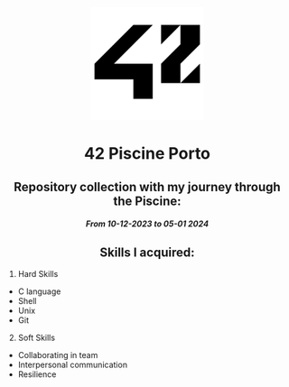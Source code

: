 <div align="center">

<img src="src/img/42_Logo.svg.png" alt="42" width="200"/>

# **42 Piscine Porto**

</div>


<div align= "center">

## Repository collection with my journey through the Piscine: <br>

#### *From 10-12-2023 to 05-01 2024*

</div>

<div align="center">

## Skills I acquired: 


</div>

1. Hard Skills
- C language 
- Shell
- Unix
- Git
    
2. Soft Skills
- Collaborating in team
- Interpersonal communication
- Resilience

